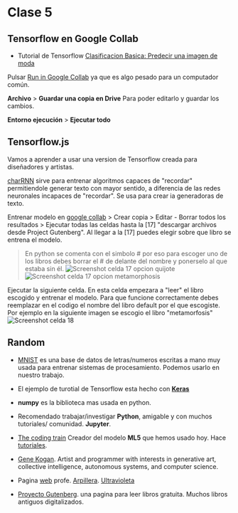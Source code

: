 # Clase 5

## Tensorflow en Google Collab

- Tutorial de Tensorflow [Clasificacion Basica: Predecir una imagen de moda](https://www.tensorflow.org/tutorials/keras/classification?hl=es-419)

Pulsar [Run in Google Collab](https://colab.research.google.com/github/tensorflow/docs-l10n/blob/master/site/es-419/tutorials/keras/classification.ipynb?hl=es-419) ya que es algo pesado para un computador común.

**Archivo** > **Guardar una copia en Drive**  Para poder editarlo y guardar los cambios.

**Entorno ejecución** > **Ejecutar todo**

## Tensorflow.js

Vamos a aprender a usar una version de Tensorflow creada para diseñadores y artistas. 

[charRNN](https://github.com/ml5js/training-charRNN) sirve para entrenar algoritmos capaces de "recordar" permitiendole generar texto con mayor sentido, a diferencia de las redes neuronales incapaces de "recordar". Se usa para crear ia generadoras de texto.

Entrenar modelo en [google collab](https://colab.research.google.com/drive/1kcukyQFJQRxv9lIbzoj1cJ4WUuAdZVRW) > Crear copia > Editar - Borrar todos los resultados > Ejecutar todas las celdas hasta la [17] "descargar archivos desde Project Gutenberg". Al llegar a la [17] puedes elegir sobre que libro se entrena el modelo. 

>En python se comenta con el simbolo # por eso para escoger uno de los libros debes borrar el # de delante del nombre y ponerselo al que estaba sin él. ![Screenshot celda 17 opcion quijote](https://github.com/NaimRoman/audiv027-2024-1/blob/main/estudiantes/NaimRoman/clase-05/Captura%20de%20pantalla%20(1).png) ![Screenshot celda 17 opcion metamorphosis](https://github.com/NaimRoman/audiv027-2024-1/blob/main/estudiantes/NaimRoman/clase-05/Captura%20de%20pantalla%20(2).png)

Ejecutar la siguiente celda. En esta celda empezara a "leer" el libro escogido y entrenar el modelo. Para que funcione correctamente debes reemplazar en el codigo el nombre del libro default por el que escogiste. Por ejemplo en la siguiente imagen se escogio el libro "metamorfosis"
![Screenshot celda 18](https://github.com/NaimRoman/audiv027-2024-1/blob/main/estudiantes/NaimRoman/clase-05/Captura%20de%20pantalla%20(3).png)





## Random

- [MNIST](https://es.wikipedia.org/wiki/Base_de_datos_MNIST) es una base de datos de letras/numeros escritas a mano muy usada para entrenar sistemas de procesamiento. Podemos usarlo en nuestro trabajo.

- El ejemplo de turotial de Tensorflow esta hecho con [**Keras**](https://www.tensorflow.org/guide/keras?hl=es-419)

- **numpy** es la biblioteca mas usada en python. 

- Recomendado trabajar/investigar **Python**, amigable y con muchos tutoriales/ comunidad. **Jupyter**.

- [The coding train](https://www.tensorflow.org/guide/keras?hl=es-419) Creador del modelo **ML5** que hemos usado hoy. Hace [tutoriales](https://www.youtube.com/watch?v=UNkHditYGls).

- [Gene Kogan](https://www.youtube.com/@GeneKogan). Artist and programmer with interests in generative art, collective intelligence, autonomous systems, and computer science.

- Pagina [web](https://montoyamoraga.io/) profe. [Arpillera](https://montoyamoraga.io/arpillera-mirror/). [Ultravioleta](https://montoyamoraga.io/ultravioleta/)

- [Proyecto Gutenberg](https://www.gutenberg.org/). una pagina para leer libros gratuita. Muchos libros antiguos digitalizados.
